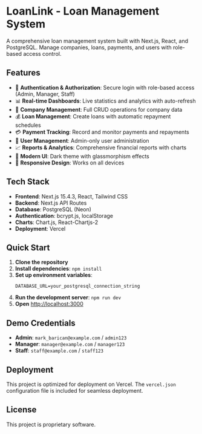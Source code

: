 # LoanLink - Loan Management System

A comprehensive loan management system built with Next.js, React, and PostgreSQL. Manage companies, loans, payments, and users with role-based access control.

## Features

- 🔐 **Authentication & Authorization**: Secure login with role-based access (Admin, Manager, Staff)
- 📊 **Real-time Dashboards**: Live statistics and analytics with auto-refresh
- 🏢 **Company Management**: Full CRUD operations for company data
- 💰 **Loan Management**: Create loans with automatic repayment schedules
- 💳 **Payment Tracking**: Record and monitor payments and repayments
- 👥 **User Management**: Admin-only user administration
- 📈 **Reports & Analytics**: Comprehensive financial reports with charts
- 🎨 **Modern UI**: Dark theme with glassmorphism effects
- 📱 **Responsive Design**: Works on all devices

## Tech Stack

- **Frontend**: Next.js 15.4.3, React, Tailwind CSS
- **Backend**: Next.js API Routes
- **Database**: PostgreSQL (Neon)
- **Authentication**: bcrypt.js, localStorage
- **Charts**: Chart.js, React-Chartjs-2
- **Deployment**: Vercel

## Quick Start

1. **Clone the repository**
2. **Install dependencies**: `npm install`
3. **Set up environment variables**:
   ```env
   DATABASE_URL=your_postgresql_connection_string
   ```
4. **Run the development server**: `npm run dev`
5. **Open** [http://localhost:3000](http://localhost:3000)

## Demo Credentials

- **Admin**: `mark_barican@example.com` / `admin123`
- **Manager**: `manager@example.com` / `manager123`
- **Staff**: `staff@example.com` / `staff123`

## Deployment

This project is optimized for deployment on Vercel. The `vercel.json` configuration file is included for seamless deployment.

## License

This project is proprietary software.
